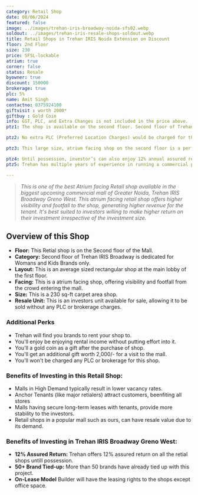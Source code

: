 ```yaml
---
category: Retail Shop
date: 08/06/2024
featured: false
image: ../images/trehan-iris-broadway-noida-sfs02.webp
soldout: ../images/trehan-iris-resale-shops-soldout.webp
title: Retail Shops in Trehan IRIS Noida Extension on Discount
floor: 2nd Floor
size: 230
price: SFSL-lockable
atrium: true
corner: false
status: Resale
byowner: true
discount: 150000
brokerage: true
plc: 5%
name: Amit Singh
contactno: 8375924100
giftvisit : worth 2000*
giftbuy : Gold Coin
info: GST, PLC, and Extra Changes is not included in the price above.
ptz1: The shop is available on the second floor. Second floor of Trehan IRIS Broadway is dedicated for Womens and Kids Retail Stores.

ptz2: No extra PLC (Preferred Location Charges) would be charged for this shop even though the shop is atrium facing and right beside the escalators.

ptz3: This large size, atrium facing shop on the second floor is a perfect match for an established womens and kids brand. Trehan already has tied up with multiple such brand for renting shops upon its Grand opening.

ptz4: Until possession, investor’s can also enjoy 12% annual assured return by the builder.
ptz5: Trehan has multiple years of experience in running a commercial project on lease model, so the investors can be assured for rental yield from their shop for a long period of time.

---
```



> _This is one of the best Atrium facing Retail shop available in the biggest upcoming commercial mall of Greater Noida, Trehan IRIS Broadway Greno West. This atrium facing retail shop offers higher visibility and footfall to the shop, generating higher revenue for the tenant. It's best suited to investors willing to make higher return on their investment irrespective of the investment size._

## Overview of this Shop
* **Floor:** This Retial shop is on the Second floor of the Mall.
* **Category:** Second floor of Trehan IRIS Broadway is dedicated for Womans and Kids Brands only.
* **Layout:** This is an average sized rectangular shop at the main lobby of the first floor.
* **Facing:** This is a atrium facing shop, offering visibility and footfall from the crowd entering the mall.
* **Size:** This is a 230 sq-ft carpet area shop.
* **Resale Unit:** This is an investors unit available for sale, allowing it to be sold without any PLC or brokerage charges.

### Additional Perks
* Trehan will find you brands to rent your shop to.
* You'll enjoy be enjoying rental income without putting effort into it.
* You'll a gold coin as a gift after the purchase of shop.
* You'll get an additional gift worth 2,000/- for a visit to the mall.
* You'll won't be charged any PLC or brokerage for this shop.

### Benefits of Investing in this Retail Shop:
* Malls in High Demand typically result in lower vacancy rates.
* Anchor Tenants (like major retialers) attract customers, beenfiting all stores
* Malls having secure long-term leases with tenants, provide more stability to the investors.
* Retail shops in a popular mall such as ours, can have resale value due to its demand.

### Benefits of Investing in Trehan IRIS Broadway Greno West:
* **12% Assured Return:** Trehan offers 12% assured return on all the retial shops untill possession.
* **50+ Brand Tied-up:** More than 50 brands have already tied up with this project.
* **On-Lease Model** Builder will have the leasing rights to the shops except office space.